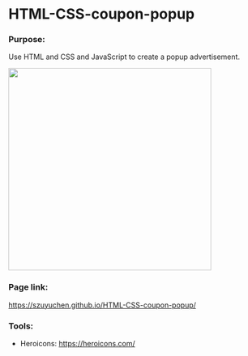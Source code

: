 # HTML-CSS-coupon-popup

### Purpose:

Use HTML and CSS and JavaScript to create a popup advertisement.

<img src="" width=400>

### Page link:

https://szuyuchen.github.io/HTML-CSS-coupon-popup/

### Tools:

- Heroicons: https://heroicons.com/
